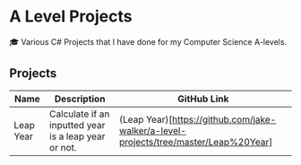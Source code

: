 # A Level Projects
🎓 Various C# Projects that I have done for my Computer Science A-levels.

## Projects

| Name | Description | GitHub Link |
| ---- | ----------- | ----------- |
| Leap Year | Calculate if an inputted year is a leap year or not. | (Leap Year)[https://github.com/jake-walker/a-level-projects/tree/master/Leap%20Year] |